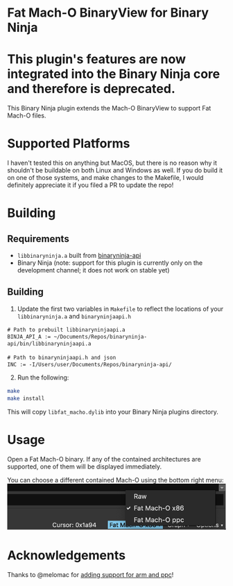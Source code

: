 # Fat Mach-O BinaryView for Binary Ninja
# This plugin's features are now integrated into the Binary Ninja core and therefore is deprecated.
This Binary Ninja plugin extends the Mach-O BinaryView to support Fat Mach-O files.

# Supported Platforms
I haven't tested this on anything but MacOS, but there is no reason why it shouldn't be buildable on both Linux and Windows as well. If you do build it on one of those systems, and make changes to the Makefile, I would definitely appreciate it if you filed a PR to update the repo!

# Building
## Requirements
* `libbinaryninja.a` built from [binaryninja-api](https://github.com/vector35/binaryninja-api)
* Binary Ninja (note: support for this plugin is currently only on the development channel; it does not work on stable yet)

## Building
1. Update the first two variables in `Makefile` to reflect the locations of your `libbinaryninja.a` and `binaryninjaapi.h`

```make
# Path to prebuilt libbinaryninjaapi.a
BINJA_API_A := ~/Documents/Repos/binaryninja-api/bin/libbinaryninjaapi.a

# Path to binaryninjaapi.h and json
INC := -I/Users/user/Documents/Repos/binaryninja-api/
```

2. Run the following:
```sh
make
make install
```

This will copy `libfat_macho.dylib` into your Binary Ninja plugins directory.

# Usage
Open a Fat Mach-O binary. If any of the contained architectures are supported, one of them will be displayed immediately.

You can choose a different contained Mach-O using the bottom right menu:
![](images/menu.png)

# Acknowledgements
Thanks to @melomac for [adding support for arm and ppc](https://github.com/joshwatson/binaryninja-fat_macho/pull/2)!
